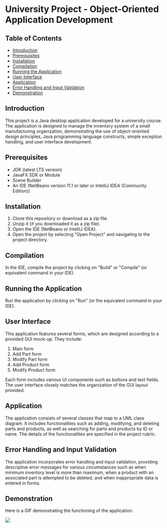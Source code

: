 # University Project - Object-Oriented Application Development

## Table of Contents
- [Introduction](#introduction)
- [Prerequisites](#prerequisites)
- [Installation](#installation)
- [Compilation](#compilation)
- [Running the Application](#running-the-application)
- [User Interface](#user-interface)
- [Application](#application)
- [Error Handling and Input Validation](#error-handling-and-input-validation)
- [Demonstration](#demonstration)

## Introduction

This project is a Java desktop application developed for a university course. The application is designed to manage the inventory system of a small manufacturing organization, demonstrating the use of object-oriented design principles, Java programming language constructs, simple exception handling, and user interface development.

## Prerequisites

- JDK (latest LTS version)
- JavaFX SDK or Module
- Scene Builder
- An IDE (NetBeans version 11.1 or later or IntelliJ IDEA (Community Edition))

## Installation

1. Clone this repository or download as a zip file.
2. Unzip it (if you downloaded it as a zip file).
3. Open the IDE (NetBeans or IntelliJ IDEA).
4. Open the project by selecting "Open Project" and navigating to the project directory.

## Compilation

In the IDE, compile the project by clicking on "Build" or "Compile" (or equivalent command in your IDE).

## Running the Application

Run the application by clicking on "Run" (or the equivalent command in your IDE).

## User Interface

This application features several forms, which are designed according to a provided GUI mock-up. They include:

1. Main form
2. Add Part form
3. Modify Part form
4. Add Product form
5. Modify Product form

Each form includes various UI components such as buttons and text fields. The user interface closely matches the organization of the GUI layout provided.

## Application

The application consists of several classes that map to a UML class diagram. It includes functionalities such as adding, modifying, and deleting parts and products, as well as searching for parts and products by ID or name. The details of the functionalities are specified in the project rubric.

## Error Handling and Input Validation

The application incorporates error handling and input validation, providing descriptive error messages for various circumstances such as when minimum inventory level is more than maximum, when a product with an associated part is attempted to be deleted, and when inappropriate data is entered in forms.

## Demonstration

Here is a GIF demonstrating the functioning of the application:

![](https://raw.githubusercontent.com/EricJamesCrow/School-Project---Inventory-Management/main/images/inventoryManagementDemo.gif?token=GHSAT0AAAAAAB4LRH7KXF7PIKKIOVFGRJEYZDAI7UQ)
